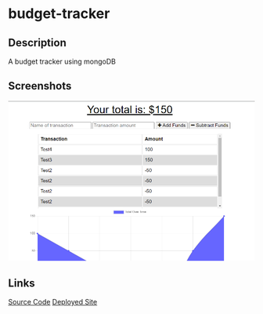 # budget-tracker
## Description 
A budget tracker using mongoDB
## Screenshots
![Screenshot of Code](./screenshot.png)
## Links
[Source Code](https://github.com/LilyWS/budget-tracker)
[Deployed Site](https://pacific-mesa-85016.herokuapp.com/)